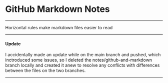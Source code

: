 # GitHub Markdown Notes

---

Horizontal rules make markdown files easier to read

---

#### Update

I accidentally made an update while on the main branch and pushed, which inctroduced some issues, so I deleted the notes/github-and-markdown branch locally and created it anew to resolve any conflicts with differences between the files on the two branches.

---
